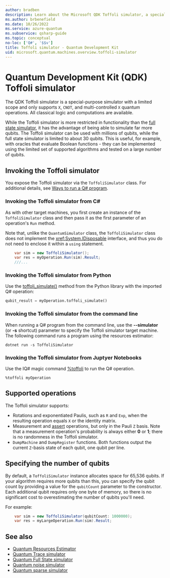 ```yaml
---
author: bradben
description: Learn about the Microsoft QDK Toffoli simulator, a special purpose quantum simulator that can be used with millions of qubits.
ms.author: brbenefield
ms.date: 10/26/2022
ms.service: azure-quantum
ms.subservice: qsharp-guide
ms.topic: conceptual
no-loc: ['Q#', '$$v']
title: Toffoli simulator - Quantum Development Kit
uid: microsoft.quantum.machines.overview.toffoli-simulator
---
```


# Quantum Development Kit (QDK) Toffoli simulator

The QDK Toffoli simulator is a special-purpose simulator with a limited scope and only supports `X`, `CNOT`, and multi-controlled `X` quantum operations. All classical logic and computations are available.

While the Toffoli simulator is more restricted in functionality than the [full state simulator](xref:microsoft.quantum.machines.overview.full-state-simulator), it has the advantage of being able to simulate far more qubits. The Toffoli simulator can be used with millions of qubits, while the full state simulator is limited to about 30 qubits. This is useful, for example, with oracles that evaluate Boolean functions - they can be implemented using the limited set of supported algorithms and tested on a large number of qubits.

## Invoking the Toffoli simulator

You expose the Toffoli simulator via the `ToffoliSimulator` class. For additional details, see [Ways to run a Q# program](xref:microsoft.quantum.user-guide-qdk.overview.host-programs).

### Invoking the Toffoli simulator from C#

As with other target machines, you first create an instance of the `ToffoliSimulator` class and then pass it as the first parameter of an operation's `Run` method.

Note that, unlike the `QuantumSimulator` class, the `ToffoliSimulator` class does not implement the <xref:System.IDisposable> interface, and thus you do not need to enclose it within a `using` statement.

```csharp
    var sim = new ToffoliSimulator();
    var res = myOperation.Run(sim).Result;
    ///...
```

### Invoking the Toffoli simulator from Python

Use the [toffoli_simulate()](/python/qsharp-core/qsharp.loader.qsharpcallable) method from the Python library with the imported Q# operation:

```python
qubit_result = myOperation.toffoli_simulate()
```

### Invoking the Toffoli simulator from the command line

When running a Q# program from the command line, use the **--simulator** (or **-s** shortcut) parameter to specify the Toffoli simulator target machine. The following command runs a program using the resources estimator: 

```dotnetcli
dotnet run -s ToffoliSimulator
```

### Invoking the Toffoli simulator from Juptyer Notebooks

Use the IQ# magic command [%toffoli](xref:microsoft.quantum.iqsharp.magic-ref.toffoli) to run the Q# operation.

```
%toffoli myOperation
```

## Supported operations

The Toffoli simulator supports:

* Rotations and exponentiated Paulis, such as `R` and `Exp`, when the resulting operation equals `X` or the identity matrix.
* Measurement and [assert](xref:Microsoft.Quantum.Diagnostics.AssertMeasurement) operations, but only in the Pauli `Z` basis. 
Note that a measurement operation's probability is always either **0** or **1**;
there is no randomness in the Toffoli simulator.
* `DumpMachine` and `DumpRegister` functions.
Both functions output the current `Z`-basis state of each qubit,
one qubit per line.

## Specifying the number of qubits

By default, a `ToffoliSimulator` instance allocates space for 65,536 qubits.
If your algorithm requires more qubits than this, you can specify the qubit count by providing a value for the `qubitCount` parameter to the constructor.
Each additional qubit requires only one byte of memory, so there is
no significant cost to overestimating the number of qubits you'll need.

For example:

```csharp
    var sim = new ToffoliSimulator(qubitCount: 1000000);
    var res = myLargeOperation.Run(sim).Result;
```

## See also

- [Quantum Resources Estimator](xref:microsoft.quantum.machines.overview.resources-estimator)
- [Quantum Trace simulator](xref:microsoft.quantum.machines.overview.qc-trace-simulator.intro)
- [Quantum Full State simulator](xref:microsoft.quantum.machines.overview.full-state-simulator)
- [Quantum noise simulator](xref:microsoft.quantum.machines.overview.noise-simulator)
- [Quantum sparse simulator](xref:microsoft.quantum.machines.overview.sparse-simulator)

